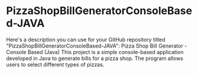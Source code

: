 # PizzaShopBillGeneratorConsoleBased-JAVA
 Here's a description you can use for your GitHub repository titled "PizzaShopBillGeneratorConsoleBased-JAVA":  Pizza Shop Bill Generator - Console Based (Java) This project is a simple console-based application developed in Java to generate bills for a pizza shop. The program allows users to select different types of pizzas.
